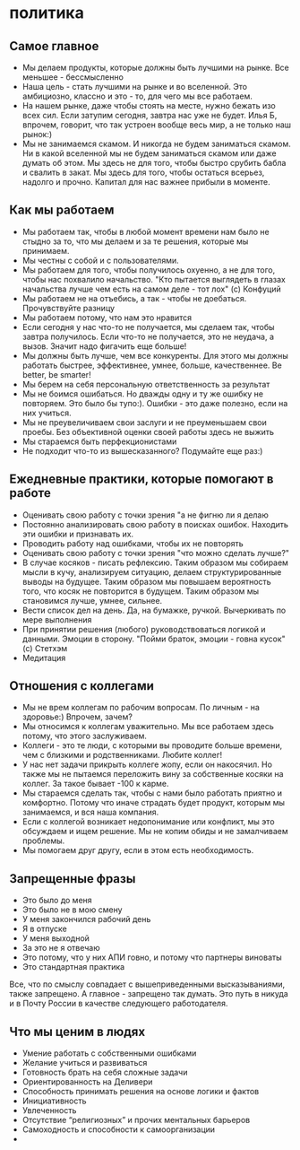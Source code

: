 # политика

## Самое главное

- Мы делаем продукты, которые должны быть лучшими на рынке. Все меньшее - бессмысленно
- Наша цель - стать лучшими на рынке и во вселенной. Это амбициозно, классно и это - то, для чего мы все работаем.
- На нашем рынке, даже чтобы стоять на месте, нужно бежать изо всех сил. Если затупим сегодня, завтра нас уже не будет. Илья Б, впрочем, говорит, что так устроен вообще весь мир, а не только наш рынок:)
- Мы не занимаемся скамом. И никогда не будем заниматься скамом. Ни в какой вселенной мы не будем заниматься скамом или даже думать об этом. Мы здесь не для того, чтобы быстро срубить бабла и свалить в закат. Мы здесь для того, чтобы остаться всерьез, надолго и прочно. Капитал для нас важнее прибыли в моменте. 

## Как мы работаем

- Мы работаем так, чтобы в любой момент времени нам было не стыдно за то, что мы делаем и за те решения, которые мы принимаем.
- Мы честны с собой и с пользователями.
- Мы работаем для того, чтобы получилось охуенно, а не для того, чтобы нас похвалило начальство. "Кто пытается выглядеть в глазах начальства лучше чем есть на самом деле - тот лох" (с) Конфуций
- Мы работаем не на отъебись, а так - чтобы не доебаться. Прочувствуйте разницу
- Мы работаем потому, что нам это нравится
- Если сегодня у нас что-то не получается, мы сделаем так, чтобы завтра получилось. Если что-то не получается, это не неудача, а вызов. Значит надо фигачить еще больше!
- Мы должны быть лучше, чем все конкуренты. Для этого мы должны работать быстрее, эффективнее, умнее, больше, качественнее. Be better, be smarter!
- Мы берем на себя персональную ответственность за результат
- Мы не боимся ошибаться. Но дважды одну и ту же ошибку не повторяем. Это было бы тупо:). Ошибки - это даже полезно, если на них учиться. 
- Мы не преувеличиваем свои заслуги и не преуменьшаем свои проебы. Без объективной оценки своей работы здесь не выжить
- Мы стараемся быть перфекционистами
- Не подходит что-то из вышесказанного? Подумайте еще раз:)

## Ежедневные практики, которые помогают в работе

- Оценивать свою работу с точки зрения "а не фигню ли я делаю
- Постоянно анализировать свою работу в поисках ошибок. Находить эти ошибки и признавать их. 
- Проводить работу над ошибками, чтобы их не повторять
- Оценивать свою работу с точки зрения "что можно сделать лучше?"
- В случае косяков - писать рефлексию. Таким образом мы собираем мысли в кучу, анализируем ситуацию, делаем структурированные выводы на будущее. Таким образом мы повышаем вероятность того, что косяк не повторится в будущем. Таким образом мы становимся лучше, умнее, сильнее.
- Вести список дел на день. Да, на бумажке, ручкой. Вычеркивать по мере выполнения
- При принятии решения (любого) руководствоваться логикой и данными. Эмоции в сторону. "Пойми браток, эмоции - говна кусок" (с) Стетхэм
- Медитация

## Отношения с коллегами

- Мы не врем коллегам по рабочим вопросам. По личным - на здоровье:) Впрочем, зачем? 
- Мы относимся к коллегам уважительно. Мы все работаем здесь потому, что этого заслуживаем.
- Коллеги - это те люди, с которыми вы проводите больше времени, чем с близкими и родственниками. Любите коллег!
- У нас нет задачи прикрыть коллеге жопу, если он накосячил. Но также мы не пытаемся переложить вину за собственные косяки на коллег. За такое бывает -100 к карме. 
- Мы стараемся сделать так, чтобы с нами было работать приятно и комфортно. Потому что иначе страдать будет продукт, которым мы занимаемся, и вся наша компания.
- Если с коллегой возникает недопонимание или конфликт, мы это обсуждаем и ищем решение. Мы не копим обиды и не замалчиваем проблемы.
- Мы помогаем друг другу, если в этом есть необходимость.

## Запрещенные фразы

- Это было до меня
- Это было не в мою смену
- У меня закончился рабочий день
- Я в отпуске
- У меня выходной
- За это не я отвечаю
- Это потому, что у них АПИ говно, и потому что партнеры виноваты
- Это стандартная практика

Все, что по смыслу совпадает с вышеприведенными высказываниями, также запрещено.
А главное - запрещено так думать.
Это путь в никуда и в Почту России в качестве следующего работодателя.

## Что мы ценим в людях

- Умение работать с собственными ошибками
- Желание учиться и развиваться
- Готовность брать на себя сложные задачи
- Ориентированность на Деливери
- Способность принимать решения на основе логики и фактов
- Инициативность
- Увлеченность 
- Отсутствие “религиозных” и прочих ментальных барьеров
- Самоходность и способности к самоорганизации
- 
